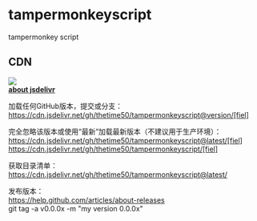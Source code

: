 # tampermonkeyscript
tampermonkey script

## CDN
[![](https://data.jsdelivr.com/v1/package/gh/thetime50/tampermonkeyscript/badge)](https://www.jsdelivr.com/package/gh/thetime50/tampermonkeyscript)  
[**about jsdelivr**](https://www.jsdelivr.com/features#gh)  

加载任何GitHub版本，提交或分支：  
https://cdn.jsdelivr.net/gh/thetime50/tampermonkeyscript@version/[fiel]

完全忽略该版本或使用“最新”加载最新版本（不建议用于生产环境）：  
https://cdn.jsdelivr.net/gh/thetime50/tampermonkeyscript@latest/[fiel]
https://cdn.jsdelivr.net/gh/thetime50/tampermonkeyscript/[fiel]

获取目录清单：  
https://cdn.jsdelivr.net/gh/thetime50/tampermonkeyscript@latest/

发布版本：  
https://help.github.com/articles/about-releases  
git tag -a v0.0.0x -m "my version 0.0.0x"
